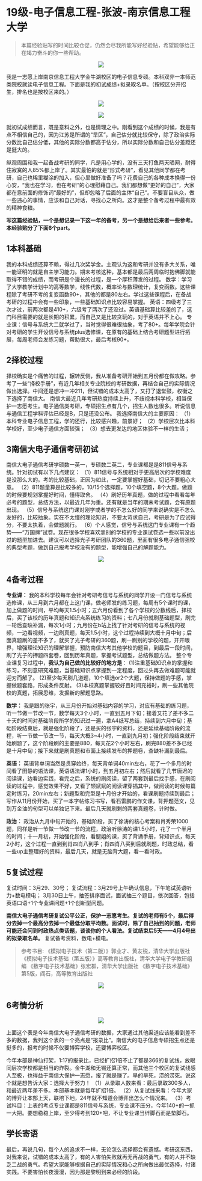 # 19级-电子信息工程-张波-南京信息工程大学

> 本篇经验贴写的时间比较仓促，仍然会尽我所能写好经验贴，希望能够给正在竭力奋斗的你一些帮助。

<center>

![](https://sicnu-wiki-1302714559.cos.ap-nanjing.myqcloud.com/Img/%E5%BC%A0%E6%B3%A21.png)

</center>

我是一志愿上岸南京信息工程大学金牛湖校区的电子信息专硕。本科双非一本师范类院校就读电子信息工程。下面是我的初试成绩+拟录取名单。（按校区分开招生，排名也是按校区来的。）

<center>

![](https://sicnu-wiki-1302714559.cos.ap-nanjing.myqcloud.com/Img/%E5%BC%A0%E6%B3%A22.png)

</center>
<center>

![](https://sicnu-wiki-1302714559.cos.ap-nanjing.myqcloud.com/Img/%E5%BC%A0%E6%B3%A23.png)

</center>

就初试成绩而言，既是意料之外，也是情理之中。刚看到这个成绩的时候，我是有点不相信自己的，因为江苏是所谓的“旱区”，自己估分就比较保守，除了政治实际分数比自己估分低，其他的实际分数都高于估分，所以实际分数和自己估分差距还是挺大的。

纵观周围和我一起备战考研的同学，凡是用心学的，没有三天打鱼两天晒网，耐得住寂寞的人85%都上岸了。其实最怕的就是“形式考研”，看见其他同学都在考研，自己也稀里糊涂的加入，但心里做好准备了吗？花费自己的各种成本换得一份心安，“我也在学习，也在考研”的心理慰藉自己。我们都想做“更好的自己”，大家都在意前面的修饰词“最好的”，但却忽略了后面的主体“自己”。不要盲目从众，做一些违心的事情，应该和自己对话，寻找心之所向。这才是整个备考过程中最有效的精神食粮。

**写这篇经验贴，一个是想记录一下这一年的备考，另一个是想给后来者一些参考。本经验贴分了下面6个part。**

## 1本科基础

我的本科成绩还算不赖，得过几次奖学金。主观认为这和考研并没有多大关系，唯一能证明的就是自主学习能力。期末考核这种，基本都是最后两周临时抱佛脚就能取得不错的成绩，而考研是个漫长的过程，是一个厚积薄发的过程。
数学：学习了大学教学计划中的高等数学，线性代数，概率论与数理统计，复变函数。这些课程除了考研不考的复变函数90+，其他的都是80左右。学过这些课程后，在备战考研的过程中会有一些印象，一些基础知识点比较容易掌握。
英语：四级考了三次才过，前两次都是410+，六级考了两次了还没过。英语基础算比较差的了，这门科目需要的就是长期的积累，而自己又是比较贪玩的，对于英语并不上心。
专业课：信号与系统大二就学过了，当时觉得很难很抽象，考了80+。每年学院会针对考研的学生开设信号与系统plus选修课，在原有的基础上结合考研题型进行拓展，每周老师会发练习题，帮助很大，最后考核90+。

## 2择校过程
择校确实是个痛苦的过程，辗转反侧，我从准备考研开始到五月份都在做攻略。参考了一些“择校手册”，有近几年相关专业院校的考研数据，再结合自己的实际情况做出选择。中间还是想冲一冲211，但试错的成本太高了，又打了退堂鼓，权衡之下选择了南信大。
南信大最近几年考研热度持续上升，不歧视本科学校，相当保护一志愿考生。电子通信类考研，专硕招生点有几个，招生人数也很多。听说信息与通信工程学科评估已经是B，只是还没公布。
我选择南信大的主要原因：
（1）本科专业电子信息工程，学的还行，比较感兴趣，前景好；
（2）学校层次比本科学校好，至少电子通信方面较强；
（3）想去更发达的地区体验不一样的生活；

## 3南信大电子通信考研初试    
南信大电子通信考研学硕数一英一，专硕数二英二，专业课都是是811信号与系统。针对初试有以下几点建议：
（1）811信号与系统相对于更高层次的学校难度是没那么大的。考的比较基础，正因为如此，一定要掌握好基础，切记不要粗心大意。
（2）811题量算是比较多的，10/15个选择题，10个填空题，8个大题。做题的时候要规划掌握好时间，懂得取舍。
（4）刷好历年真题，做的过程中看看每年必考的题型，总结方法，以最近几年为重。还有就是当年的期末考试题，会有原题出现。
（5）信号与系统这门课对刚学或者学的不怎么好的同学来说确实是不怎么友好的，比较抽象。实在不太懂的理论知识，不要太苛求自己，考研是为了应试得分，不要太执着，会做题就行。
（6）个人感觉，信号与系统这门专业课有一个趋势——“万国牌”试卷。现在很多学校喜欢拿别的学校的专业课试卷选一些以前没出过的题型加进去。建议可以选择光子考研团队的360题，里面有很多电子通信强校的典型考题，做到自己报考学校没有的题型，能增强自己的解题能力。

<center>

![](https://sicnu-wiki-1302714559.cos.ap-nanjing.myqcloud.com/Img/%E5%BC%A0%E6%B3%A24.png)

</center>

## 4备考过程
**专业课：** 我的本科学校每年会针对考研考信号与系统的同学开设一门信号与系统选修课，从三月到六月都在上这门课，做老师发的练习题，每周有5个课时的课，加上做题的时间，平均每天1.5小时；五六月份看到了各个学校的分数线后，择校后，买了该校的历年真题和知识点系统练习的资料；七八月份就刷基础题型，刷完一轮后查缺补漏，每次1小时；九月份在b站上找了针对考研的信号与系统的视频，一边看视频，一边刷真题，每天1.5小时，这个过程持续到大概十月中旬；后面真题刷的差不多了，就买了光子考研的360题，刷一刷别的学校的题，开开眼界，增强理论知识的理解掌握，预防南信大考其他学校的题目，到最后一段时间，刷了光子的押题四套卷，回到历年真题，掌握考试题型，总结做题方法。
整个专业课复习过程中，**我认为自己做的比较好的地方是**：
(1)注重基础知识点的掌握和练习，不刻意研究难题，当基础知识点掌握到一定程度，回过头再去做难题可能就迎刃而解了。
(2)至少每天刷几道题，10个填选or2个大题，保持做题的手感，掌握做题套路，形成条件反射。
(3)本校真题掌握较好且时间充裕时，刷一些其他院校的真题，拓展思维，发掘新的解题思路。

**数学：** 我是跟的张宇，从三月份开始对基础内容的学习，对应有基础的练习题，听一节做一节改一节，数学每天3个小时，一直到五月下旬；接着又花了差不多二十天的时间对基础阶段所学的知识过一遍，拿A4纸写总结，持续到六月中旬；基础阶段结束后，就是强化阶段了，还是买的张宇的资料，还是延续基础阶段的流程，听一节做一节改一节，每天大概3~4小时，一直到九月初；强化阶段结束就开始刷题了，这个阶段刷的主要是880，每天花2个小时左右，刷完880差不多已经是十月中旬；接下来就是刷真题和市面上接续发布的押题卷，查缺补漏到最后。

**英语：** 英语背单词当然是贯穿始终，每天背单词40min左右，花了一个多月的时间看了田静的语法课，英语语法课1小时，到五月初左右；然后就看了几节唐迟的阅读课，边看边实践，看完之后，系统的刷阅读，留了两套到最后找手感，在刷阅读的过程中，感觉效果不好，又看了颉斌斌的阅读课穿插其中，做阅读的时候每篇定时练习，20min左右；新题型和完型是十月份才开始的，看课刷题持续到最后；写作从11月份开始，买了一本字帖练习书写，看石雷鹏的作文课，背押题范文，见到万金油的句型可以单独记下来。最后几天就刷剩的两套真题卷，计时做。

**政治：** 政治从九月中旬开始的，基础阶段，买了徐涛的核心考案和肖秀荣1000题，同样是听一节做一节改一节的流程，政治听徐涛的课1.5小时，花了一个半月的时间；十一月初，开始强化阶段，看腿姐的课，买了背诵手册，背知识点，每天2小时，这个过程一直到到肖四肖八到手；肖四肖八买到后就刷题，时政总结，看一些up主整理好的资料，最后几天，就是无脑背大题，看一看时政。

## 5复试过程
复试时间：3月29、30号；
复试流程：3月29号上午确认信息，下午笔试英语听力+数电模电；
3月30日上午，抽签排序面试，面试抽三个题目，依次回答，包括英语口语+1个专业课问题+1个创新型问题。

**南信大电子通信考研复试公平公正，保护一志愿考生。复试的老师有5个，最后得分去掉一个最高分去掉一个最低分取平均数。面试时，除了自己抽到的问题，老师可能还会问到时政热点类话题，谈谈你的个人看法。复试结束后5天——4月4号出的拟录取名单。**
复试备考资料，数电+模电。

> 参考书目:
《模拟电子技术（第二版）》郭业才、黄友锐，清华大学出版社
《模拟电子技术基础（第五版）》高等教育出版社，清华大学电子学教研组编
《数字电子技术基础》张宏群，清华大学出版社
《数字电子技术基础》第5版，阎石，高等教育出版社

<center>

![](https://sicnu-wiki-1302714559.cos.ap-nanjing.myqcloud.com/Img/%E5%BC%A0%E6%B3%A25.png)

</center>

## 6考情分析

<center>

![](https://sicnu-wiki-1302714559.cos.ap-nanjing.myqcloud.com/Img/%E5%BC%A0%E6%B3%A26.png)

</center>

上面这个表是今年南信大电子通信考研的数据，大家通过其他渠道应该能看到差不多的数据，我列这个表的一个亮点是“报录比”。南信大的电子信息专硕招生点还是挺多的，报考的时候不仅要博弈学校，还要博弈校区。

今年本部是神仙打架，1:17的报录比，已经扩招1倍不止了都是366的复试线，放眼同层次学校都是相当的炸裂。金牛湖和无锡还算正常，而其他三个校区的复试线感人至极，也得益于南信大保护一志愿，报了就是赚了。旱的旱死，涝的涝死。说这个就是想告诉大家：选择大于努力！
（1）从录取人数来看：最后录取300多人，和最近两年差不多。本部基本就是每年扩招1倍。
（2）从复试线来看：今年大家的博弈让本部上天，联培下地，24年就不知道会博弈出怎么个情况来。
（3）考试科目：上表的考点专业课都是811信号与系统，专业课不压分，今年140+的一抓一大把。要想稳稳上岸，至少得考到120+吧，不让专业课当绊脚石而是垫脚石。

## 学长寄语
最后，再说几句，每个人的追求不一样，无论怎么选择都会有遗憾。考研这东西，对我来说，试错的成本太高了，有的人害怕失败就再无再战的勇气，有的人并不缺乏二战的勇气。希望大家能够根据自己的实际情况和心之所向做出最优选择，付诸实践。不要害怕长夜漫漫，因为那是黎明到来必经的阶段。